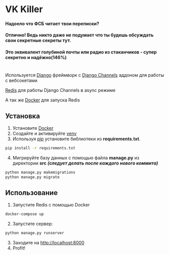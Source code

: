 # VK Killer

#### Надоело что ФСБ читает твои переписки?
#### Отлично! Ведь никто даже не подумает что ты будешь обсуждать свои секретные секреты тут.
#### Это эквивалент голубиной почты или радио из стаканчиков - супер секретно и надёжно(146%)
#

Используется [Django](https://www.djangoproject.com/) фреймворк с [Django Channels](https://github.com/django/channels) аддоном для работы с вебсокетами

[Redis](https://redis.io/) для работы Django Channels в async режиме

А так же [Docker](https://www.docker.com/) для запуска Redis


## Установка

1. Установите [Docker](https://www.docker.com/)
2. Создайте и активируйте [venv](https://docs.python.org/3/library/venv.html)
3. Используя [pip](https://pip.pypa.io/en/stable/) установите библиотеки из **requirements.txt**.
```bash
pip install -r requirements.txt
```
4. Мигрируйте базу данных с помощью файла **manage.py** из директории **src** ***(следует делать после каждого нового коммита)***
```bash
python manage.py makemigrations
python manage.py migrate
```

## Использование

1. Запустите Redis с помощью Docker
```bash
docker-compose up
```
2. Запустите сервер:

```bash
python manage.py runserver
```
3. Заходите на [http://localhost:8000](http://localhost:8000)
4. Profit!
